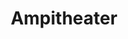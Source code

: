 ---
pid: ch1085
title: Ampitheater
location_transcription: City Hall
coordinates: "[-75.163521777128, 39.952345822915]"
zipcode: '19125'
gen_neighborhood: River Wards
neighborhood: Fishtown,Kensington
outside_phl: 
age: '35'
age_range: 30-39
instagram: 
image_file_name: ch_108.jpg
proposal_transcription: A place to encourage street performers to set up, to entertain,
  draw tourists and add culture to the city.
topic: Inclusivity,Music,Pop Culture,Uplifting
topic_summary: 0, 0, 0, 0, 0, 0
type: Audio,Performance
keywords_other: Street Performers, Art
credit: Joby
image_labels: 
twitter: nomadfarmer
facebook: 
permalink: "/monuments/ch1085/"
layout: item-page
---